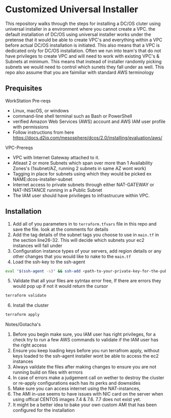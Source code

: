 # Customized Universal Installer 
This repository walks through the steps for installing a DC/OS cluter using universal installer in a environment where you cannot create a VPC. the default installation of DC/OS using universal installer works under the pretense that it would be able to create VPC's and everything within a VPC before actual DC/OS installation is initiated. This also means that a VPC is dedicated only for DC/OS installation. Often we run into team's that do not have privileges to create VPC and will need to work with existing VPC's & Subnets at minimum. This means that instead of installer randomly picking subnets we would need to control which sunets they fall under as well. This repo also assume that you are faimiliar with standard AWS terminology 

## Prequisites

WorkStation Pre-reqs
- Linux, macOS, or windows
- command-line shell terminal such as Bash or PowerShell
- verified Amazon Web Services (AWS) account and AWS IAM user profile with permissions
- Follow instructions from here https://docs.d2iq.com/mesosphere/dcos/2.0/installing/evaluation/aws/

VPC-Prereqs
- VPC with Internet Gateway attached to it.
- Atleast 2 or more Subnets which span over more than 1 Availability Zones's (1subnet/AZ, running 2 subnets in same AZ wont work)
- Tagging in place for subnets using which they would be picked ex NAME:dcos-installer-subnet
- Internet access to private subnets through either NAT-GATEWAY or NAT-INSTANCE running in a Public Subnet
- The IAM user should have privilieges to infrastrucure within VPC. 


## Installation


1. Add all of you parameters in to `terraform.tfvars` file in this repo and save the file. look at the comments for details 
2. Add the tag details of the subnet tags you choose to use in `main.tf` in the section line26-32. This will decide which subnets your ec2 instances will fall under
3. Configuration instance types of your servers, add region details or any other changes that you would like to nake to the `main.tf`
4. Load the ssh-key to the ssh-agent 
```bash
eval "$(ssh-agent -s)" && ssh-add <path-to-your-private-key-for-the-public-key-used-in-variables.tf>
```
5. Validate that all your files are sytntax error free, If there are errors they would pop up if not it would return the cursor 
```bash
terraform validate  
```
6. Install the cluster 
```bash 
terraform apply 
```


Notes/Gotacha's 

1. Before you begin make sure, you IAM user has right privileges, for a check try to run a few AWS commands to validate if the IAM user has the right access
2. Ensure you keep loading keys before you run terrafrom apply, without keys loaded to the ssh-agent installer wont be able to access the ec2 instances
3. Always vaildate the files after making changes to ensure you are not running build on files with errrors 
3. In case of errors make a judgement call on wether to destroy the cluster or re-apply configurations each has its perks and downsides 
4. Make sure you can access internet using the NAT-instances,
5. The AMI in-use seems to have issues with NIC card on the server when using offical CENTOS images 7.4 & 7.6. 7.7 does not exist yet.
6. It might be a better idea to bake your own custom AMI that has been configured for the installation 
